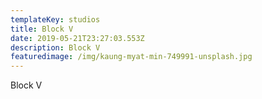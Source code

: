 ```yaml
---
templateKey: studios
title: Block V
date: 2019-05-21T23:27:03.553Z
description: Block V
featuredimage: /img/kaung-myat-min-749991-unsplash.jpg
---
```

Block V
